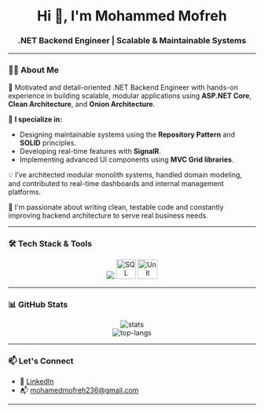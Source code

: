 <h1 align="center">Hi 👋, I'm Mohammed Mofreh</h1>
<h3 align="center">.NET Backend Engineer | Scalable & Maintainable Systems</h3>

---

### 👨‍💻 About Me

🎯 Motivated and detail-oriented .NET Backend Engineer with hands-on experience in building scalable, modular applications using **ASP.NET Core**, **Clean Architecture**, and **Onion Architecture**.

🧠 **I specialize in:**
- Designing maintainable systems using the **Repository Pattern** and **SOLID** principles.
- Developing real-time features with **SignalR**.
- Implementing advanced UI components using **MVC Grid libraries**.

💡 I’ve architected modular monolith systems, handled domain modeling, and contributed to real-time dashboards and internal management platforms.

💬 I'm passionate about writing clean, testable code and constantly improving backend architecture to serve real business needs.

---

### 🛠️ Tech Stack & Tools

<p align="center">
  <img src="https://skillicons.dev/icons?i=dotnet,csharp,html,css,js,react,git,github,azure,docker,vscode,visualstudio" />
  <img src="https://cdn.jsdelivr.net/gh/devicons/devicon/icons/microsoftsqlserver/microsoftsqlserver-plain.svg" width="40" title="SQL Server"/>
  <img src="https://cdn.jsdelivr.net/gh/devicons/devicon/icons/pytest/pytest-original.svg" width="40" title="Unit Testing" />
</p>



---

### 📊 GitHub Stats

<p align="center">
  <img src="https://github-readme-stats.vercel.app/api?username=MohammedMofreh&show_icons=true&theme=tokyonight&hide_border=true" alt="stats" />
  <br/>
  <img src="https://github-readme-stats.vercel.app/api/top-langs/?username=MohammedMofreh&layout=compact&theme=tokyonight&hide_border=true" alt="top-langs" />
</p>

---

### 📫 Let's Connect

- 💼 [LinkedIn](https://www.linkedin.com/in/mohammed-saad-el-din-7a98181b6/)
- 📬 mohamedmofreh236@gmail.com

---
